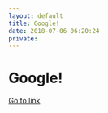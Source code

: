 ```yaml
---
layout: default
title: Google!
date: 2018-07-06 06:20:24
private: 
---
```


# Google!

[Go to link](https://google.com)

